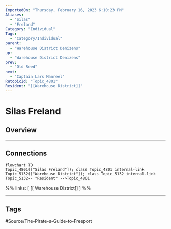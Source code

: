 ```yaml
---
ImportedOn: "Thursday, February 16, 2023 6:10:23 PM"
Aliases:
  - "Silas"
  - "Freland"
Category: "Individual"
Tags:
  - "Category/Individual"
parent:
  - "Warehouse District Denizens"
up:
  - "Warehouse District Denizens"
prev:
  - "Old Reed"
next:
  - "Captain Lars Manreel"
RWtopicId: "Topic_4801"
Resident: "[[Warehouse District]]"
---
```

# Silas Freland
## Overview
---
## Connections
```mermaid
flowchart TD
Topic_4801(["Silas Freland"]); class Topic_4801 internal-link
Topic_5132(["Warehouse District"]); class Topic_5132 internal-link
Topic_5132-- "Resident" -->Topic_4801
```
%%
links: [ [[ Warehouse District]] ]
%%


---
## Tags
#Source/The-Pirate-s-Guide-to-Freeport


